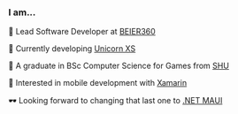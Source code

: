 ### I am...

🏢 Lead Software Developer at [BEIER360](https://www.linkedin.com/company/71487433)

🦄 Currently developing [Unicorn XS](https://unicornxs.com)

🏫 A graduate in BSc Computer Science for Games from [SHU](https://shu.ac.uk)

📱 Interested in mobile development with [Xamarin](https://dotnet.microsoft.com/en-us/apps/xamarin)

🕶 Looking forward to changing that last one to [.NET MAUI](https://github.com/dotnet/maui)

<!--
**ash12swanson/ash12swanson** is a ✨ _special_ ✨ repository because its `README.md` (this file) appears on your GitHub profile.

Here are some ideas to get you started:

- 🔭 I’m currently working on ...
- 🌱 I’m currently learning ...
- 👯 I’m looking to collaborate on ...
- 🤔 I’m looking for help with ...
- 💬 Ask me about ...
- 📫 How to reach me: ...
- 😄 Pronouns: ...
- ⚡ Fun fact: ...
-->
